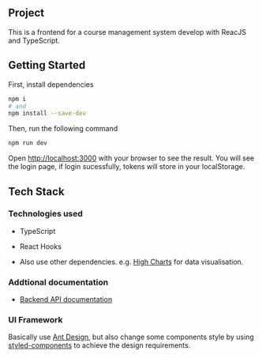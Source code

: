 ## Project
This is a frontend for a course management system develop with ReacJS and TypeScript.

## Getting Started
First, install dependencies

```bash
npm i
# and
npm install --save-dev
```

Then, run the following command
```bash
npm run dev
```
Open [http://localhost:3000](http://localhost:3000) with your browser to see the result.
You will see the login page, if login sucessfully, tokens will store in your localStorage.

## Tech Stack
### Technologies used
* TypeScript

* React Hooks

* Also use other dependencies. e.g. [High Charts](https://api.highcharts.com/highcharts/) for data visualisation.

### Addtional documentation
* [Backend API documentation](https://cms.chtoma.com/swagger/#/)

### UI Framework
Basically use [Ant Design](https://ant.design/), but also change some components style by using [styled-components](https://styled-components.com/) to achieve the design requirements.
